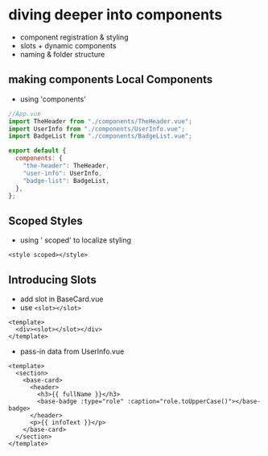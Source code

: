 # diving deeper into components

- component registration & styling
- slots + dynamic components
- naming & folder structure

## making components Local Components

- using 'components'

```js
//App.vue
import TheHeader from "./components/TheHeader.vue";
import UserInfo from "./components/UserInfo.vue";
import BadgeList from "./components/BadgeList.vue";

export default {
  components: {
    "the-header": TheHeader,
    "user-info": UserInfo,
    "badge-list": BadgeList,
  },
};
```

## Scoped Styles

- using ' scoped' to localize styling

```
<style scoped></style>
```

## Introducing Slots

- add slot in BaseCard.vue
- use `<slot></slot>`

```vue
<template>
  <div><slot></slot></div>
</template>
```

- pass-in data from UserInfo.vue

```vue
<template>
  <section>
    <base-card>
      <header>
        <h3>{{ fullName }}</h3>
        <base-badge :type="role" :caption="role.toUpperCase()"></base-badge>
      </header>
      <p>{{ infoText }}</p>
    </base-card>
  </section>
</template>
```
